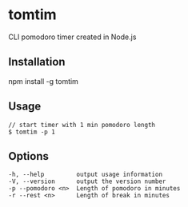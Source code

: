 tomtim
======

CLI pomodoro timer created in Node.js

## Installation

npm install -g tomtim

## Usage
    // start timer with 1 min pomodoro length
    $ tomtim -p 1

## Options
    -h, --help         output usage information
    -V, --version      output the version number
    -p --pomodoro <n>  Length of pomodoro in minutes
    -r --rest <n>      Length of break in minutes

